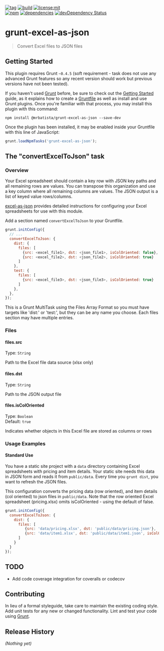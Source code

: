[![tag](https://img.shields.io/github/tag/mrbatista/grunt-excel-as-json.svg)](https://github.com/mrbatista/grunt-excel-as-json/releases)
[![build](https://img.shields.io/travis/mrbatista/grunt-excel-as-json/master.svg)](https://travis-ci.org/mrbatista/grunt-excel-as-json)
[![license:mit](https://img.shields.io/badge/license-mit-green.svg)](#license)
<br>
[![npm](https://img.shields.io/npm/v/@mrbatista/grunt-excel-as-json.svg)](https://www.npmjs.com/package/@mrbatista/grunt-excel-as-json)
[![dependencies](https://img.shields.io/david/mrbatista/grunt-excel-as-json.svg)](https://david-dm.org/mrbatista/grunt-excel-as-json.svg)
[![devDependency Status](https://david-dm.org/mrbatista/grunt-excel-as-json/dev-status.svg)](https://david-dm.org/mrbatista/grunt-excel-as-json#info=devDependencies)

# grunt-excel-as-json

> Convert Excel files to JSON files

## Getting Started
This plugin requires Grunt `~0.4.5` (soft requirement - task does not use any advanced Grunt features so any recent version should work but previous versions have not been tested).

If you haven't used [Grunt](http://gruntjs.com/) before, be sure to check 
out the [Getting Started](http://gruntjs.com/getting-started) guide, as it explains how to create a [Gruntfile](http://gruntjs.com/sample-gruntfile) 
as well as install and use Grunt plugins. Once you're familiar with that process, you may install this plugin with this command:

```shell
npm install @mrbatista/grunt-excel-as-json --save-dev
```

Once the plugin has been installed, it may be enabled inside your Gruntfile with this line of JavaScript:

```js
grunt.loadNpmTasks('grunt-excel-as-json');
```

## The "convertExcelToJson" task

### Overview

Your Excel spreadsheet should contain a key row with JSON key paths and all remaining rows are values. You can transpose this organization and use a key column where all remaining columns are values. The JSON output is a list of keyed value rows/columns.

[excel-as-json](https://www.npmjs.com/package/excel-as-json) provides detailed instructions for configuring your Excel spreadsheets for use with this module.

Add a section named `convertExcelToJson` to your Gruntfile.

```js
grunt.initConfig({
  // ...
  convertExcelToJson: {
    dist: {
      files: [
        {src: <excel_file1>, dst: <json_file1>, isColOriented: false},
        {src: <excel_file2>, dst: <json_file2>, isColOriented: true}
      ]
    },
    test: {
      files: [
        {src: <excel_file3>, dst: <json_file3>, isColOriented: true}
      ]
    },
  },
});
```

This is a Grunt MultiTask using the Files Array Format so you must have targets like 'dist:' or 'test:', but they can be any name you choose. Each files section may have multiple entries.

### Files

#### files.src
Type: `String`

Path to the Excel file data source (xlsx only) 

#### files.dst
Type: `String`

Path to the JSON output file

#### files.isColOriented
Type: `Boolean`  
Default: `true`

Indicates whether objects in this Excel file are stored as columns or rows


### Usage Examples

#### Standard Use

You have a static site project with a `data` directory containing Excel spreadsheets with pricing and item details. Your static site needs this data in JSON form and reads it from `public/data`. Every time you `grunt dist`, you want to refresh the JSON files.

This configuration converts the pricing data (row oriented), and item details (col oriented) to json files in `public/data`. Note that the row oriented Excel spreadsheet (pricing.xlsx) omits isColOriented - using the default of false.

```js
grunt.initConfig({
  convertExcelToJson: {
    dist: {
      files: [
    	 {src: 'data/pricing.xlsx', dst: 'public/data/pricing.json'},
    	 {src: 'data/item1.xlsx', dst: 'public/data/item1.json', isColOriented: true}
      ]
    }
  }
});
```

## TODO
- Add code coverage integration for coveralls or codecov

## Contributing
In lieu of a formal styleguide, take care to maintain the existing coding style. Add unit tests for any new or changed functionality. Lint and test your code using [Grunt](http://gruntjs.com/).

## Release History
_(Nothing yet)_
